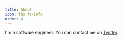 ```yaml
---
title: About
icon: fas fa-info
order: 4
---
```


I'm a software engineer. You can contact me on [Twitter](https://twitter.com/_haxj).
